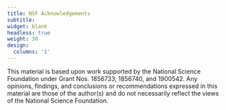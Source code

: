 ```yaml
---
title: NSF Acknowledgements
subtitle:
widget: blank
headless: true
weight: 30
design:
  columns: '1'
---
```


This material is based upon work supported by the National Science Foundation under Grant Nos. 1856733, 1856740, and 1900542. Any opinions, findings, and conclusions or recommendations expressed in this material are those of the author(s) and do not necessarily reflect the views of the National Science Foundation.
